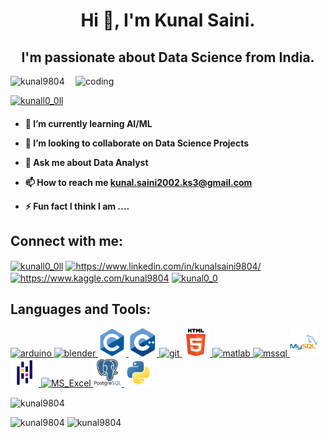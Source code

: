 <h1 align="center">Hi 👋, I'm Kunal Saini.</h1>
<h2 align="center">I'm passionate about Data Science from India.</h2>
<img align="right" alt="coding" width="400" src="https://cdn.dribbble.com/users/10105303/screenshots/20187422/media/2ea8189530edb0a5c181eeb592760da2.gif">
<p align="left"> <img src="https://komarev.com/ghpvc/?username=kunal9804&label=Profile%20views&color=0e75b6&style=flat" alt="kunal9804" /> </p>

<p align="left"> <a href="https://twitter.com/kunall0_0ll" target="blank"><img src="https://img.shields.io/twitter/follow/kunall0_0ll?logo=twitter&style=for-the-badge" alt="kunall0_0ll" /></a> </p>
<h4>
  
- 🌱 I’m currently learning **AI/ML**

- 👯 I’m looking to collaborate on **Data Science Projects**

- 💬 Ask me about **Data Analyst**

- 📫 How to reach me **kunal.saini2002.ks3@gmail.com**

- ⚡ Fun fact **I think I am ....**
  
</h4>
<h2 align="left">Connect with me:</h2>
<p align="left">
<a href="https://twitter.com/kunall0_0ll" target="blank"><img align="center" src="https://raw.githubusercontent.com/rahuldkjain/github-profile-readme-generator/master/src/images/icons/Social/twitter.svg" alt="kunall0_0ll" height="40" width="50" /></a>
<a href="https://linkedin.com/in/https://www.linkedin.com/in/kunalsaini9804/" target="blank"><img align="center" src="https://raw.githubusercontent.com/rahuldkjain/github-profile-readme-generator/master/src/images/icons/Social/linked-in-alt.svg" alt="https://www.linkedin.com/in/kunalsaini9804/" height="40" width="50" /></a>
<a href="https://kaggle.com/https://www.kaggle.com/kunal9804" target="blank"><img align="center" src="https://raw.githubusercontent.com/rahuldkjain/github-profile-readme-generator/master/src/images/icons/Social/kaggle.svg" alt="https://www.kaggle.com/kunal9804" height="40" width="50" /></a>
<a href="https://www.leetcode.com/kunal0_0" target="blank"><img align="center" src="https://raw.githubusercontent.com/rahuldkjain/github-profile-readme-generator/master/src/images/icons/Social/leet-code.svg" alt="kunal0_0" height="40" width="50" /></a>
</p>

<h2 align="left">Languages and Tools:</h2>
<p align="left"> <a href="https://www.arduino.cc/" target="_blank" rel="noreferrer"> 
<img src="https://cdn.worldvectorlogo.com/logos/arduino-1.svg" alt="arduino" width="45" height="45"/> </a> <a href="https://www.blender.org/" target="_blank" rel="noreferrer"> 
<img src="https://download.blender.org/branding/community/blender_community_badge_white.svg" alt="blender" width="45" height="45"/> </a> <a href="https://www.cprogramming.com/" target="_blank" rel="noreferrer"> 
<img src="https://raw.githubusercontent.com/devicons/devicon/master/icons/c/c-original.svg" alt="c" width="45" height="45"/> </a> <a href="https://www.w3schools.com/cpp/" target="_blank" rel="noreferrer">
<img src="https://raw.githubusercontent.com/devicons/devicon/master/icons/cplusplus/cplusplus-original.svg" alt="cplusplus" width="45" height="45"/> </a> <a href="https://git-scm.com/" target="_blank" rel="noreferrer">
<img src="https://www.vectorlogo.zone/logos/git-scm/git-scm-icon.svg" alt="git" width="45" height="45"/> </a> <a href="https://www.w3.org/html/" target="_blank" rel="noreferrer"> 
<img src="https://raw.githubusercontent.com/devicons/devicon/master/icons/html5/html5-original-wordmark.svg" alt="html5" width="45" height="45"/> </a> <a href="https://www.mathworks.com/" target="_blank" rel="noreferrer">
<img src="https://upload.wikimedia.org/wikipedia/commons/2/21/Matlab_Logo.png" alt="matlab" width="45" height="45"/> </a> <a href="https://www.microsoft.com/en-us/sql-server" target="_blank" rel="noreferrer"> 
<img src="https://www.svgrepo.com/show/303229/microsoft-sql-server-logo.svg" alt="mssql" width="45" height="45"/> </a> <a href="https://www.mysql.com/" target="_blank" rel="noreferrer"> 
<img src="https://raw.githubusercontent.com/devicons/devicon/master/icons/mysql/mysql-original-wordmark.svg" alt="mysql" width="45" height="45"/> </a> 

<a href="https://pandas.pydata.org/" target="_blank" rel="noreferrer"> 
<img src="https://raw.githubusercontent.com/devicons/devicon/2ae2a900d2f041da66e950e4d48052658d850630/icons/pandas/pandas-original.svg" alt="pandas" width="45" height="45"/> </a> 

<a href="msexcel.com" target="_blank" rel="noreferrer"> 
<img src="https://upload.wikimedia.org/wikipedia/commons/thumb/3/34/Microsoft_Office_Excel_%282019%E2%80%93present%29.svg/1101px-Microsoft_Office_Excel_%282019%E2%80%93present%29.svg.png" alt="MS_Excel" width="45" height="45"/> </a> 
  
<a href="https://www.postgresql.org" target="_blank" rel="noreferrer"> 
<img src="https://raw.githubusercontent.com/devicons/devicon/master/icons/postgresql/postgresql-original-wordmark.svg" alt="postgresql" width="45" height="45"/> </a> <a href="https://www.python.org" target="_blank" rel="noreferrer"> 
<img src="https://raw.githubusercontent.com/devicons/devicon/master/icons/python/python-original.svg" alt="python" width="45" height="45"/> </a> </p>

<p><img align="center" src="https://github-readme-stats.vercel.app/api/top-langs?username=kunal9804&show_icons=true&locale=en&layout=compact" alt="kunal9804" /></p>

<p><img align="left" src="https://github-readme-stats.vercel.app/api?username=kunal9804&show_icons=true&locale=en" alt="kunal9804" /></p>

<p>&nbsp;<img align="" src="https://github-readme-streak-stats.herokuapp.com/?user=kunal9804&" alt="kunal9804" /></p>

